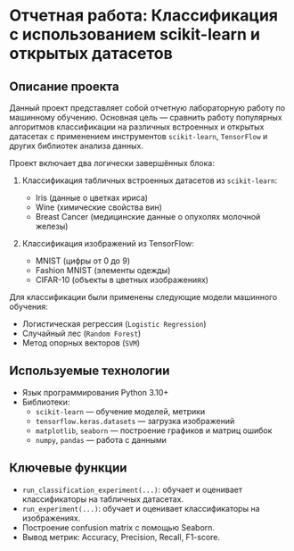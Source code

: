 # Отчетная работа: Классификация с использованием scikit-learn и открытых датасетов

## Описание проекта

Данный проект представляет собой отчетную лабораторную работу по машинному обучению. Основная цель — сравнить работу популярных алгоритмов классификации на различных встроенных и открытых датасетах с применением инструментов `scikit-learn`, `TensorFlow` и других библиотек анализа данных.

Проект включает два логически завершённых блока:

1. Классификация табличных встроенных датасетов из `scikit-learn`:
   - Iris (данные о цветках ириса)
   - Wine (химические свойства вин)
   - Breast Cancer (медицинские данные о опухолях молочной железы)

2. Классификация изображений из TensorFlow:
   - MNIST (цифры от 0 до 9)
   - Fashion MNIST (элементы одежды)
   - CIFAR-10 (объекты в цветных изображениях)
  
Для классификации были применены следующие модели машинного обучения:
- Логистическая регрессия (`Logistic Regression`)
- Случайный лес (`Random Forest`)
- Метод опорных векторов (`SVM`)

## Используемые технологии

- Язык программирования Python 3.10+
- Библиотеки: 
  - `scikit-learn` — обучение моделей, метрики
  - `tensorflow.keras.datasets` — загрузка изображений
  - `matplotlib`, `seaborn` — построение графиков и матриц ошибок
  - `numpy`, `pandas` — работа с данными

## Ключевые функции

- `run_classification_experiment(...)`: обучает и оценивает классификаторы на табличных датасетах.
- `run_experiment(...)`: обучает и оценивает классификаторы на изображениях.
- Построение confusion matrix с помощью Seaborn.
- Вывод метрик: Accuracy, Precision, Recall, F1-score.
